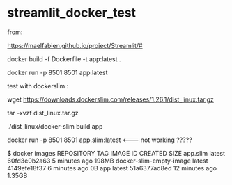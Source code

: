 # streamlit_docker_test

from:

https://maelfabien.github.io/project/Streamlit/#




docker build -f Dockerfile -t app:latest .

docker run -p 8501:8501 app:latest

  test with  dockerslim :

wget https://downloads.dockerslim.com/releases/1.26.1/dist_linux.tar.gz

tar -xvzf dist_linux.tar.gz

./dist_linux/docker-slim build app

docker run -p 8501:8501 app.slim:latest   <--- not working   ?????

$ docker images
REPOSITORY                TAG                 IMAGE ID            CREATED             SIZE
app.slim                  latest              60fd3e0b2a63        5 minutes ago       198MB
docker-slim-empty-image   latest              4149efe18f37        6 minutes ago       0B
app                       latest              51a6377ad8ed        12 minutes ago      1.35GB
